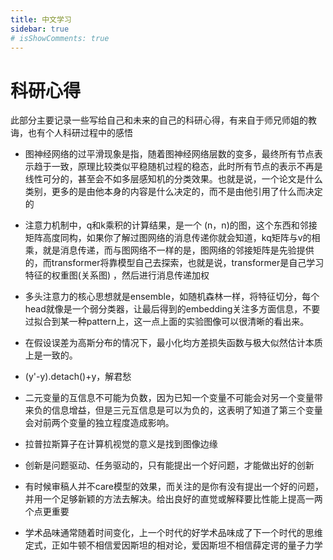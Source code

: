 ```yaml
---
title: 中文学习
sidebar: true
# isShowComments: true
---
```


# 科研心得

<ClientOnly>
<title-pv/>
</ClientOnly>

此部分主要记录一些写给自己和未来的自己的科研心得，有来自于师兄师姐的教诲，也有个人科研过程中的感悟

* 图神经网络的过平滑现象是指，随着图神经网络层数的变多，最终所有节点表示趋于一致，原理比较类似平稳随机过程的稳态，此时所有节点的表示不再是线性可分的，甚至会不如多层感知机的分类效果。也就是说，一个论文是什么类别，更多的是由他本身的内容是什么决定的，而不是由他引用了什么而决定的

* 注意力机制中，q和k乘积的计算结果，是一个 (n，n)的图，这个东西和邻接矩阵高度同构，如果你了解过图网络的消息传递你就会知道，kq矩阵与v的相乘，就是消息传递，而与图网络不一样的是，图网络的邻接矩阵是先验提供的，而transformer将靠模型自己去探索，也就是说，transformer是自己学习特征的权重图(关系图) ，然后进行消息传递加权

* 多头注意力的核心思想就是ensemble，如随机森林一样，将特征切分，每个head就像是一个弱分类器，让最后得到的embedding关注多方面信息，不要过拟合到某一种pattern上，这一点上面的实验图像可以很清晰的看出来。

* 在假设误差为高斯分布的情况下，最小化均方差损失函数与极大似然估计本质上是一致的。

* (y'-y).detach()+y，解君愁

* 二元变量的互信息不可能为负数，因为已知一个变量不可能会对另一个变量带来负的信息增益，但是三元互信息是可以为负的，这表明了知道了第三个变量会对前两个变量的独立程度造成影响。

* 拉普拉斯算子在计算机视觉的意义是找到图像边缘

* 创新是问题驱动、任务驱动的，只有能提出一个好问题，才能做出好的创新

* 有时候审稿人并不care模型的效果，而关注的是你有没有提出一个好的问题，并用一个足够新颖的方法去解决。给出良好的直觉或解释要比性能上提高一两个点更重要

* 学术品味通常随着时间变化，上一个时代的好学术品味成了下一个时代的思维定式，正如牛顿不相信爱因斯坦的相对论，爱因斯坦不相信薛定谔的量子力学

<!-- * 如果一定要做不得已而为之的创新，请记住，你其实是需要让你的运动员在一场裁判，竞争对手，主办方，赞助商全是你请的，且运动类型是你规定的，而只有观众是别人的运动会上拿金牌

  * 如果你的运动员还是无法拿到金牌，那么你可以原创一个运动类型，并给其他竞争对手带上镣铐，给你的运动员脚踏风火轮

  * 如果你像上一条那么做了，你的运动员还是无法拿到金牌，那么请你把运动会场地安排在撒哈拉沙漠，请企鹅和北极熊做你的竞争对手，并为你的运动员全程提供骆驼作为坐骑以及完善的后勤服务

  * 如果你像上两条那么做了，你的运动员还是无法拿到金牌，那请你的运动员放弃他的职业

* 某些论文的系统如同量子系统般神秘，他们的准确率和效率往往处于量子纠缠状态，当你观测准确率时，效率就坍缩为0，当你观测效率时，准确率就坍缩为0

* 世界上没有人做实验不tuning，不上trick，但是绝对不能胡编乱造，这是学术底线

* 博士刚毕业无论去哪里工作，一开始的待遇（地位）都不会给的太高，你的核心竞争力在于你博士期间锻炼出来的项目完成力和快速抓住问题核心的能力，只有你在工作中展现出这些能力你才能获得更高一层的认可，然后才能实现待遇（地位）的提升。与其到处问博士能去哪，不如沉下心锻炼自己的核心竞争力

* 做了科研也有些阵子了，自己的学术道德和追求都在断崖式进步 -->



<ClientOnly>
  <leave/>
</ClientOnly/>